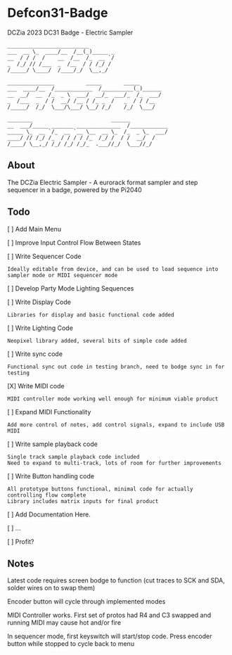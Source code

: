 # Defcon31-Badge
DCZia 2023 DC31 Badge - Electric Sampler

```
__________________________
___  __ \_  ____/__  /__(_)_____ _
__  / / /  /    __  /__  /_  __ `/
_  /_/ // /___  _  /__  / / /_/ /
/_____/ \____/  /____/_/  \__,_/

_______________          _____       _____
___  ____/__  /____________  /__________(_)______
__  __/  __  /_  _ \  ___/  __/_  ___/_  /_  ___/
_  /___  _  / /  __/ /__ / /_ _  /   _  / / /__
/_____/  /_/  \___/\___/ \__/ /_/    /_/  \___/

________                         ______
__  ___/_____ _______ ______________  /____________
_____ \_  __ `/_  __ `__ \__  __ \_  /_  _ \_  ___/
____/ // /_/ /_  / / / / /_  /_/ /  / /  __/  /
/____/ \__,_/ /_/ /_/ /_/_  .___//_/  \___//_/
```


## About
The DCZia Electric Sampler - A eurorack format sampler and step sequencer in a badge, powered by the  Pi2040  


## Todo

[ ] Add Main Menu

[ ] Improve Input Control Flow Between States

[ ] Write Sequencer Code

    Ideally editable from device, and can be used to load sequence into sampler mode or MIDI sequencer mode

[ ] Develop Party Mode Lighting Sequences

[ ] Write Display Code

    Libraries for display and basic functional code added

[ ] Write Lighting Code

    Neopixel library added, several bits of simple code added

[ ] Write sync code

    Functional sync out code in testing branch, need to bodge sync in for testing

[X] Write MIDI code

    MIDI controller mode working well enough for minimum viable product

[ ] Expand MIDI Functionality

    Add more control of notes, add control signals, expand to include USB MIDI

[ ] Write sample playback code

    Single track sample playback code included
    Need to expand to multi-track, lots of room for further improvements

[ ] Write Button handling code

    All prototype buttons functional, minimal code for actually controlling flow complete
    Library includes matrix inputs for final product

[ ] Add Documentation Here.

[ ] ...

[ ] Profit? 


## Notes
Latest code requires screen bodge to function (cut traces to SCK and SDA, solder wires on to swap them)

Encoder button will cycle through implemented modes

MIDI Controller works. First set of protos had R4 and C3 swapped and running MIDI may cause hot and/or fire

In sequencer mode, first keyswitch will start/stop code. Press encoder button while stopped to cycle back to menu
